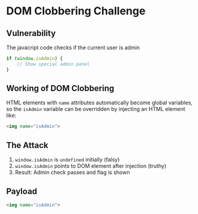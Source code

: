 # DOM Clobbering Challenge

## Vulnerability

The javacript code checks if the current user is admin
```javascript
if (window.isAdmin) {
    // Show special admin panel
}
```

## Working of DOM Clobbering

HTML elements with `name` attributes automatically become global variables, so the `isAdmin` variable can be overridden by injecting an HTML element like:
```html
<img name="isAdmin"> 
```

## The Attack

1. `window.isAdmin` is `undefined` initially (falsy)
2. `window.isAdmin` points to DOM element after injection (truthy)
3. Result: Admin check passes and flag is shown

## Payload

```html
<img name="isAdmin">
```